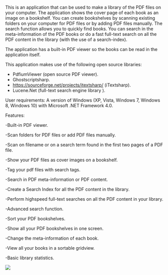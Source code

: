 This is an application that can be used to make a library of the PDF files on your computer. 
The application shows the cover page of each book as an image on a bookshelf. 
You can create bookshelves by scanning existing folders on your computer for PDF files or by adding PDF files manually.
The search function allows you to quickly find books. You can search in the meta-information of the PDF books or
do a fast full-text search on all the PDF content in the library (with the use of a search-index).

The application has a built-in PDF viewer so the books can be read in the application itself.

This application makes use of the following open source libraries:
- PdfiumViewer (open source PDF viewer).
- Ghostscriptsharp.
- https://sourceforge.net/projects/itextsharp/ (iTextsharp).
- Lucene.Net (full-text search engine library ).

User requirements:
A version of Windows (XP, Vista, Windows 7, Windows 8, Windows 10) with Microsoft .NET Framework 4.0.

Features:

-Built-in PDF viewer.

-Scan folders for PDF files or add PDF files manually.

-Scan on filename or on a search term found in the first two pages of a PDF file.

-Show your PDF files as cover images on a bookshelf.

-Tag your pdf files with search tags.

-Search in PDF meta-information or PDF content.

-Create a Search Index for all the PDF content in the library.

-Perform highspeed full-text searches on all the PDF content in your library.

-Advanced search function.

-Sort your PDF bookshelves.

-Show all your PDF bookshelves in one screen.

-Change the meta-information of each book.

-View all your books in a sortable gridview.

-Basic library statistics.

![](PDF-library/sc0.jpg)
